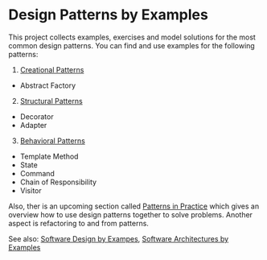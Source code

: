 # Design Patterns by Examples

This project collects examples, exercises and model solutions for the most common design patterns.
You can find and use examples for the following patterns:

1. [Creational Patterns](https://github.com/teiniker/teiniker-lectures-designpatterns/tree/master/creational-patterns)
  * Abstract Factory
  
2. [Structural Patterns](https://github.com/teiniker/teiniker-lectures-designpatterns/tree/master/structural-patterns)
  * Decorator
  * Adapter
  
3. [Behavioral Patterns](https://github.com/teiniker/teiniker-lectures-designpatterns/tree/master/behavioral-patterns)
  * Template Method
  * State
  * Command
  * Chain of Responsibility
  * Visitor

Also, ther is an upcoming section called 
[Patterns in Practice](https://github.com/teiniker/teiniker-lectures-designpatterns/tree/master/patterns-in-practice) 
which gives an overview how to
use design patterns together to solve problems. Another aspect is refactoring to and from patterns.

See also: 
[Software Design by Exampes](https://github.com/teiniker/teiniker-lectures-softwaredesign), 
[Software Architectures by Examples](https://github.com/teiniker/teiniker-lectures-softwarearchitectures) 
